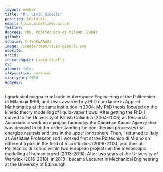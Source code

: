 ```yaml
---
layout: member
title: "Dr. Livio Gibelli"
position: Lecturer
email: livio.gibelli@ed.ac.uk
twitter: 
degrees: PhD, Politecnico di Milano (2004)
github: 
scholar: O-JYnKwAAAAJ
image: /images/team/livio-gibelli.png
website: 
orcid:
researchgate: Livio-Gibelli	
cv: 
alumni: false
mfXposition: Lecturer
startyear: 2018
endyear: 
---
```

I graduated magna cum laude in Aerospace Engineering at the Politecnico di Milano in 1999, and I was awarded my PhD cum laude in Applied Mathematics at the same institution in 2004. My PhD thesis focused on the kinetic theory modelling of liquid-vapor flows. After getting the PhD, I moved to the University of British Columbia (2004-2006) as Research Associate to work on a project funded by the Canadian Space Agency that was devoted to better understanding the non-thermal processes that energize neutrals and ions in the upper ionosphere. Then, I returned to Italy as Assistant Professor, and I worked first at the Politecnico di Milano on different topics in the field of microfluidics (2006-2013), and then at Politecnico di Torino within two European projects on the mesoscopic modelling of human crowd (2013-2016). After two years at the University of Warwick (2016-2018), in 2018 I became Lecturer in Mechanical Engineering at the University of Edinburgh. 

